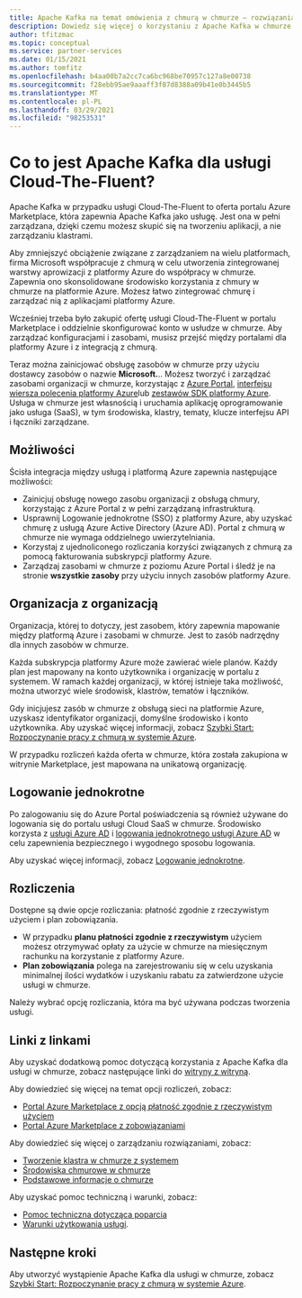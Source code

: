 ```yaml
---
title: Apache Kafka na temat omówienia z chmurą w chmurze — rozwiązania partnerskie platformy Azure
description: Dowiedz się więcej o korzystaniu z Apache Kafka w chmurze w witrynie Azure Marketplace.
author: tfitzmac
ms.topic: conceptual
ms.service: partner-services
ms.date: 01/15/2021
ms.author: tomfitz
ms.openlocfilehash: b4aa00b7a2cc7ca6bc968be70957c127a8e00738
ms.sourcegitcommit: f28ebb95ae9aaaff3f87d8388a09b41e0b3445b5
ms.translationtype: MT
ms.contentlocale: pl-PL
ms.lasthandoff: 03/29/2021
ms.locfileid: "98253531"
---
```

# <a name="what-is-apache-kafka-for-confluent-cloud"></a>Co to jest Apache Kafka dla usługi Cloud-The-Fluent?

Apache Kafka w przypadku usługi Cloud-The-Fluent to oferta portalu Azure Marketplace, która zapewnia Apache Kafka jako usługę. Jest ona w pełni zarządzana, dzięki czemu możesz skupić się na tworzeniu aplikacji, a nie zarządzaniu klastrami.

Aby zmniejszyć obciążenie związane z zarządzaniem na wielu platformach, firma Microsoft współpracuje z chmurą w celu utworzenia zintegrowanej warstwy aprowizacji z platformy Azure do współpracy w chmurze. Zapewnia ono skonsolidowane środowisko korzystania z chmury w chmurze na platformie Azure. Możesz łatwo zintegrować chmurę i zarządzać nią z aplikacjami platformy Azure.

Wcześniej trzeba było zakupić ofertę usługi Cloud-The-Fluent w portalu Marketplace i oddzielnie skonfigurować konto w usłudze w chmurze. Aby zarządzać konfiguracjami i zasobami, musisz przejść między portalami dla platformy Azure i z integracją z chmurą.

Teraz można zainicjować obsługę zasobów w chmurze przy użyciu dostawcy zasobów o nazwie **Microsoft.**.. Możesz tworzyć i zarządzać zasobami organizacji w chmurze, korzystając z [Azure Portal](https://portal.azure.com/), [interfejsu wiersza polecenia platformy Azure](/cli/azure/)lub [zestawów SDK platformy Azure](/azure/#languages-and-tools). Usługa w chmurze jest własnością i uruchamia aplikację oprogramowanie jako usługa (SaaS), w tym środowiska, klastry, tematy, klucze interfejsu API i łączniki zarządzane.

## <a name="capabilities"></a>Możliwości

Ścisła integracja między usługą i platformą Azure zapewnia następujące możliwości:

- Zainicjuj obsługę nowego zasobu organizacji z obsługą chmury, korzystając z Azure Portal z w pełni zarządzaną infrastrukturą.
- Usprawnij Logowanie jednokrotne (SSO) z platformy Azure, aby uzyskać chmurę z usługą Azure Active Directory (Azure AD). Portal z chmurą w chmurze nie wymaga oddzielnego uwierzytelniania.
- Korzystaj z ujednoliconego rozliczania korzyści związanych z chmurą za pomocą fakturowania subskrypcji platformy Azure.
- Zarządzaj zasobami w chmurze z poziomu Azure Portal i śledź je na stronie **wszystkie zasoby** przy użyciu innych zasobów platformy Azure.

## <a name="confluent-organization"></a>Organizacja z organizacją

Organizacja, której to dotyczy, jest zasobem, który zapewnia mapowanie między platformą Azure i zasobami w chmurze. Jest to zasób nadrzędny dla innych zasobów w chmurze.

Każda subskrypcja platformy Azure może zawierać wiele planów. Każdy plan jest mapowany na konto użytkownika i organizację w portalu z systemem. W ramach każdej organizacji, w której istnieje taka możliwość, można utworzyć wiele środowisk, klastrów, tematów i łączników.

Gdy inicjujesz zasób w chmurze z obsługą sieci na platformie Azure, uzyskasz identyfikator organizacji, domyślne środowisko i konto użytkownika. Aby uzyskać więcej informacji, zobacz [Szybki Start: Rozpoczynanie pracy z chmurą w systemie Azure](create.md).

W przypadku rozliczeń każda oferta w chmurze, która została zakupiona w witrynie Marketplace, jest mapowana na unikatową organizację.

## <a name="single-sign-on"></a>Logowanie jednokrotne

Po zalogowaniu się do Azure Portal poświadczenia są również używane do logowania się do portalu usługi Cloud SaaS w chmurze. Środowisko korzysta z [usługi Azure AD](../../active-directory/fundamentals/active-directory-whatis.md) i [logowania jednokrotnego usługi Azure AD](../../active-directory/manage-apps/what-is-single-sign-on.md) w celu zapewnienia bezpiecznego i wygodnego sposobu logowania.

Aby uzyskać więcej informacji, zobacz [Logowanie jednokrotne](manage.md#single-sign-on).

## <a name="billing"></a>Rozliczenia

Dostępne są dwie opcje rozliczania: płatność zgodnie z rzeczywistym użyciem i plan zobowiązania.

- W przypadku **planu płatności zgodnie z rzeczywistym** użyciem możesz otrzymywać opłaty za użycie w chmurze na miesięcznym rachunku na korzystanie z platformy Azure.
- **Plan zobowiązania** polega na zarejestrowaniu się w celu uzyskania minimalnej ilości wydatków i uzyskaniu rabatu za zatwierdzone użycie usługi w chmurze.

Należy wybrać opcję rozliczania, która ma być używana podczas tworzenia usługi.

## <a name="confluent-links"></a>Linki z linkami

Aby uzyskać dodatkową pomoc dotyczącą korzystania z Apache Kafka dla usługi w chmurze, zobacz następujące linki do [witryny z witryną](https://docs.confluent.io/home/overview.html).

Aby dowiedzieć się więcej na temat opcji rozliczeń, zobacz:

* [Portal Azure Marketplace z opcją płatność zgodnie z rzeczywistym użyciem](https://docs.confluent.io/cloud/current/billing/ccloud-azure-payg.html)
* [Portal Azure Marketplace z zobowiązaniami](https://docs.confluent.io/cloud/current/billing/ccloud-azure-ubb.html)

Aby dowiedzieć się więcej o zarządzaniu rozwiązaniami, zobacz:

* [Tworzenie klastra w chmurze z systemem](https://docs.confluent.io/cloud/current/clusters/create-cluster.html)
* [Środowiska chmurowe w chmurze](https://docs.confluent.io/current/cloud/using/environments.html)
* [Podstawowe informacje o chmurze](https://docs.confluent.io/current/cloud/using/cloud-basics.html)

Aby uzyskać pomoc techniczną i warunki, zobacz:

* [Pomoc techniczna dotycząca poparcia](https://support.confluent.io)
* [Warunki użytkowania usługi](https://www.confluent.io/confluent-cloud-tos).

## <a name="next-steps"></a>Następne kroki

Aby utworzyć wystąpienie Apache Kafka dla usługi w chmurze, zobacz [Szybki Start: Rozpoczynanie pracy z chmurą w systemie Azure](create.md).

